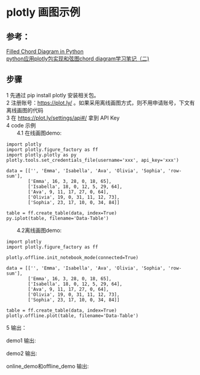 # plotly 画图示例

## 参考：<br>
[Filled Chord Diagram in Python](https://plot.ly/python/filled-chord-diagram/) <br>
[python应用plotly包实现和弦图chord diagram学习笔记（二)](http://c6h7ko2.blog.163.com/blog/static/2599780122016859504969)

## 步骤
1 先通过 pip install plotly 安装相关包。<br>
2 注册账号：https://plot.ly/ 。如果采用离线画图方式，则不用申请账号，下文有离线画图的代码<br>
3 在 https://plot.ly/settings/api#/ 拿到 API Key <br>
4 code 示例 <br>
&emsp;&emsp;4.1 在线画图demo:
```
import plotly
import plotly.figure_factory as ff
import plotly.plotly as py
plotly.tools.set_credentials_file(username='xxx', api_key='xxx')

data = [['', 'Emma', 'Isabella', 'Ava', 'Olivia', 'Sophia', 'row-sum'],
        ['Emma', 16, 3, 28, 0, 18, 65],
        ['Isabella', 18, 0, 12, 5, 29, 64],
        ['Ava', 9, 11, 17, 27, 0, 64],
        ['Olivia', 19, 0, 31, 11, 12, 73],
        ['Sophia', 23, 17, 10, 0, 34, 84]]

table = ff.create_table(data, index=True)
py.iplot(table, filename='Data-Table')
```
&emsp;&emsp;4.2离线画图demo:
```
import plotly
import plotly.figure_factory as ff

plotly.offline.init_notebook_mode(connected=True)

data = [['', 'Emma', 'Isabella', 'Ava', 'Olivia', 'Sophia', 'row-sum'],
        ['Emma', 16, 3, 28, 0, 18, 65],
        ['Isabella', 18, 0, 12, 5, 29, 64],
        ['Ava', 9, 11, 17, 27, 0, 64],
        ['Olivia', 19, 0, 31, 11, 12, 73],
        ['Sophia', 23, 17, 10, 0, 34, 84]]

table = ff.create_table(data, index=True)
plotly.offline.plot(table, filename='Data-Table')
  ```
5 输出：<br>

demo1 输出:

demo2 输出:

online_demo和offline_demo 输出:

